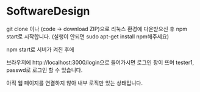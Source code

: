 # SoftwareDesign

git clone 이나 (code -> download ZIP)으로 리눅스 환경에 다운받으신 후 npm start로 시작합니다.
(실행이 안되면 sudo apt-get install npm해주세요)

npm start로 서버가 켜진 후에

브라우저에 http://localhost:3000/login으로 들어가시면 로그인 창이 뜨며 tester1, passwd로 로그인 할 수 있습니다.

아직 웹 페이지를 연결하지 않아 내부 로직만 있는 상태입니다.
